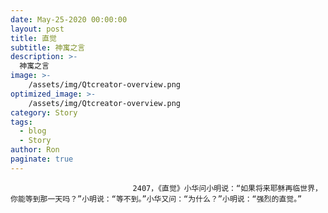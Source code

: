 ```yaml
---
date: May-25-2020 00:00:00
layout: post
title: 直觉
subtitle: 神寓之言
description: >-
  神寓之言
image: >-
    /assets/img/Qtcreator-overview.png
optimized_image: >-
    /assets/img/Qtcreator-overview.png
category: Story
tags:
  - blog
  - Story
author: Ron
paginate: true
---
```


							　　2407，《直觉》小华问小明说：“如果将来耶稣再临世界，你能等到那一天吗？”小明说：“等不到。”小华又问：“为什么？”小明说：“强烈的直觉。”
							
							
						